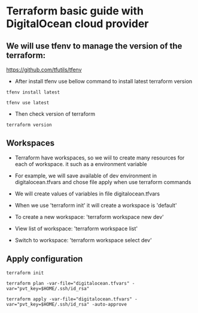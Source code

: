 # Terraform basic guide with DigitalOcean cloud provider


## We will use tfenv to manage the version of the terraform:
https://github.com/tfutils/tfenv

- After install tfenv use bellow command to install latest terraform version
```
tfenv install latest
```

```
tfenv use latest
```

- Then check version of terraform
```
terraform version
```

## Workspaces 
- Terraform have workspaces, so we wiil to create many resources for each of workspace. it such as a environment variable
- For example, we will save available of dev environment in digitalocean.tfvars and chose file apply when use terraform commands

- We will create values of variables in file digitalocean.tfvars
- When we use 'terraform init' it will create a workspace is 'default'
- To create a new workspace: 'terraform workspace new dev'
- View list of workspace: 'terraform workspace list'
- Switch to workspace: 'terraform workspace select dev'

## Apply configuration
```
terraform init
```

```
terraform plan -var-file="digitalocean.tfvars" -var="pvt_key=$HOME/.ssh/id_rsa"
```

```
terraform apply -var-file="digitalocean.tfvars" -var="pvt_key=$HOME/.ssh/id_rsa" -auto-approve
```
